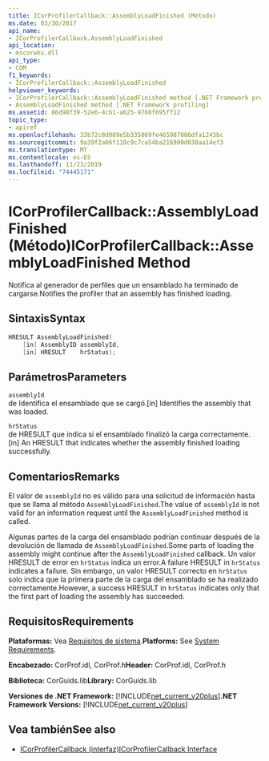 ```yaml
---
title: ICorProfilerCallback::AssemblyLoadFinished (Método)
ms.date: 03/30/2017
api_name:
- ICorProfilerCallback.AssemblyLoadFinished
api_location:
- mscorwks.dll
api_type:
- COM
f1_keywords:
- ICorProfilerCallback::AssemblyLoadFinished
helpviewer_keywords:
- ICorProfilerCallback::AssemblyLoadFinished method [.NET Framework profiling]
- AssemblyLoadFinished method [.NET Framework profiling]
ms.assetid: 86d98f39-52e6-4c61-a625-9760f695ff12
topic_type:
- apiref
ms.openlocfilehash: 33b72c8d089e5b335069fe465987086dfa1243bc
ms.sourcegitcommit: 9a39f2a06f110c9c7ca54ba216900d038aa14ef3
ms.translationtype: MT
ms.contentlocale: es-ES
ms.lasthandoff: 11/23/2019
ms.locfileid: "74445171"
---
```

# <a name="icorprofilercallbackassemblyloadfinished-method"></a><span data-ttu-id="09776-102">ICorProfilerCallback::AssemblyLoadFinished (Método)</span><span class="sxs-lookup"><span data-stu-id="09776-102">ICorProfilerCallback::AssemblyLoadFinished Method</span></span>
<span data-ttu-id="09776-103">Notifica al generador de perfiles que un ensamblado ha terminado de cargarse.</span><span class="sxs-lookup"><span data-stu-id="09776-103">Notifies the profiler that an assembly has finished loading.</span></span>  
  
## <a name="syntax"></a><span data-ttu-id="09776-104">Sintaxis</span><span class="sxs-lookup"><span data-stu-id="09776-104">Syntax</span></span>  
  
```cpp  
HRESULT AssemblyLoadFinished(  
    [in] AssemblyID assemblyId,  
    [in] HRESULT    hrStatus);  
```  
  
## <a name="parameters"></a><span data-ttu-id="09776-105">Parámetros</span><span class="sxs-lookup"><span data-stu-id="09776-105">Parameters</span></span>  
 `assemblyId`  
 <span data-ttu-id="09776-106">de Identifica el ensamblado que se cargó.</span><span class="sxs-lookup"><span data-stu-id="09776-106">[in] Identifies the assembly that was loaded.</span></span>  
  
 `hrStatus`  
 <span data-ttu-id="09776-107">de HRESULT que indica si el ensamblado finalizó la carga correctamente.</span><span class="sxs-lookup"><span data-stu-id="09776-107">[in] An HRESULT that indicates whether the assembly finished loading successfully.</span></span>  
  
## <a name="remarks"></a><span data-ttu-id="09776-108">Comentarios</span><span class="sxs-lookup"><span data-stu-id="09776-108">Remarks</span></span>  
 <span data-ttu-id="09776-109">El valor de `assemblyId` no es válido para una solicitud de información hasta que se llama al método `AssemblyLoadFinished`.</span><span class="sxs-lookup"><span data-stu-id="09776-109">The value of `assemblyId` is not valid for an information request until the `AssemblyLoadFinished` method is called.</span></span>  
  
 <span data-ttu-id="09776-110">Algunas partes de la carga del ensamblado podrían continuar después de la devolución de llamada de `AssemblyLoadFinished`.</span><span class="sxs-lookup"><span data-stu-id="09776-110">Some parts of loading the assembly might continue after the `AssemblyLoadFinished` callback.</span></span> <span data-ttu-id="09776-111">Un valor HRESULT de error en `hrStatus` indica un error.</span><span class="sxs-lookup"><span data-stu-id="09776-111">A failure HRESULT in `hrStatus` indicates a failure.</span></span> <span data-ttu-id="09776-112">Sin embargo, un valor HRESULT correcto en `hrStatus` solo indica que la primera parte de la carga del ensamblado se ha realizado correctamente.</span><span class="sxs-lookup"><span data-stu-id="09776-112">However, a success HRESULT in `hrStatus` indicates only that the first part of loading the assembly has succeeded.</span></span>  
  
## <a name="requirements"></a><span data-ttu-id="09776-113">Requisitos</span><span class="sxs-lookup"><span data-stu-id="09776-113">Requirements</span></span>  
 <span data-ttu-id="09776-114">**Plataformas:** Vea [Requisitos de sistema](../../../../docs/framework/get-started/system-requirements.md).</span><span class="sxs-lookup"><span data-stu-id="09776-114">**Platforms:** See [System Requirements](../../../../docs/framework/get-started/system-requirements.md).</span></span>  
  
 <span data-ttu-id="09776-115">**Encabezado:** CorProf.idl, CorProf.h</span><span class="sxs-lookup"><span data-stu-id="09776-115">**Header:** CorProf.idl, CorProf.h</span></span>  
  
 <span data-ttu-id="09776-116">**Biblioteca:** CorGuids.lib</span><span class="sxs-lookup"><span data-stu-id="09776-116">**Library:** CorGuids.lib</span></span>  
  
 <span data-ttu-id="09776-117">**Versiones de .NET Framework:** [!INCLUDE[net_current_v20plus](../../../../includes/net-current-v20plus-md.md)]</span><span class="sxs-lookup"><span data-stu-id="09776-117">**.NET Framework Versions:** [!INCLUDE[net_current_v20plus](../../../../includes/net-current-v20plus-md.md)]</span></span>  
  
## <a name="see-also"></a><span data-ttu-id="09776-118">Vea también</span><span class="sxs-lookup"><span data-stu-id="09776-118">See also</span></span>

- [<span data-ttu-id="09776-119">ICorProfilerCallback (interfaz)</span><span class="sxs-lookup"><span data-stu-id="09776-119">ICorProfilerCallback Interface</span></span>](../../../../docs/framework/unmanaged-api/profiling/icorprofilercallback-interface.md)
